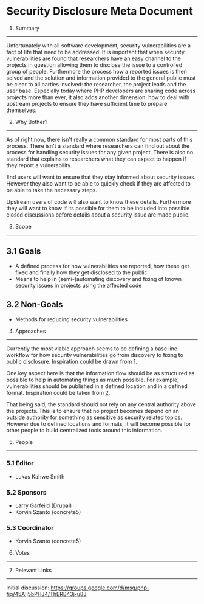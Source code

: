 Security Disclosure Meta Document
=================================

1. Summary
----------

Unfortunately with all software development, security vulnerabilities are a
fact of life that need to be addressed. It is important that when security
vulnerabilities are found that researchers have an easy channel to the
projects in question allowing them to disclose the issue to a controlled
group of people. Furthermore the process how a reported issues is then
solved and the solution and information provided to the general public must
be clear to all parties involved: the researcher, the project leads and
the user base. Especially today where PHP developers are sharing code across
projects more than ever, it also adds another dimension: how to deal with
upstream projects to ensure they have sufficient time to prepare themselves.


2. Why Bother?
--------------

As of right now, there isn't really a common standard for most parts of this
process. There isn't a standard where researchers can find out about the
process for handling security issues for any given project. There is also
no standard that explains to researchers what they can expect to happen if
they report a vulnerability.

End users will want to ensure that they stay informed about security issues.
However they also want to be able to quickly check if they are affected to be
able to take the necessary steps.

Upstream users of code will also want to know these details. Furthermore they
will want to know if its possible for them to be included into possible closed
discussions before details about a security issue are made public.

3. Scope
--------

## 3.1 Goals

* A defined process for how vulnerabilities are reported, how these get fixed
  and finally how they get disclosed to the public
* Means to help in (semi-)automating discovery and fixing of known security
  issues in projects using the affected code

## 3.2 Non-Goals

* Methods for reducing security vulnerabilities

4. Approaches
-------------

Currently the most viable approach seems to be defining a base line workflow
for how security vulnerabilities go from discovery to fixing to public
disclosure. Inspiration could be drawn from [1].

One key aspect here is that the information flow should be as
structured as possible to help in automating things as much possible.
For example, vulnerabilities should be published in a defined location
and in a defined format. Inspiration could be taken from [2].

That being said, the standard should not rely on any central authority
above the projects. This is to ensure that no project becomes depend on an
outside authority for something as sensitive as security related topics.
However due to defined locations and formats, it will become possible for
other people to build centralized tools around this information.

5. People
---------

### 5.1 Editor

* Lukas Kahwe Smith

### 5.2 Sponsors

* Larry Garfeild (Drupal)
* Korvin Szanto (concrete5)

### 5.3 Coordinator

* Korvin Szanto (concrete5)

6. Votes
--------


7. Relevant Links
-----------------

[1]: http://symfony.com/doc/current/contributing/code/security.html
[2]: https://github.com/FriendsOfPHP/security-advisories

Initial discussion: https://groups.google.com/d/msg/php-fig/45AIj5bPHJ4/ThERB43j-u8J
